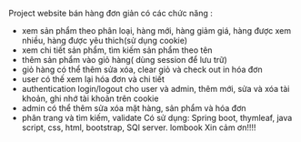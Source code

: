 Project website bán hàng đơn giản có các chức năng :
+ xem sản phẩm theo phân loại, hàng mới, hàng giảm giá, hàng được xem nhiều, hàng được yêu thich(sử dụng cookie)
+ xem chi tiết sản phẩm, tìm kiếm sản phẩm theo tên 
+ thêm sản phẩm vào giỏ hàng( dùng session để lưu trữ)
+  giỏ hàng có thể thêm sửa xóa, clear giỏ và check out in hóa đơn
+  user có thế xem lại hóa đơn  và chi tiết
+ authentication login/logout cho user và admin, thêm mới, sửa và xóa tài khoản, ghi nhớ tài khoản trên cookie
+ admin có thể thêm sửa xóa mặt hàng, sản phẩm và hóa đơn
+ phân trang và tìm kiếm, validate
Có sử dụng:  Spring boot, thymleaf, java script, css, html, bootstrap, SQl server. lombook
       Xin cảm ơn!!!!
